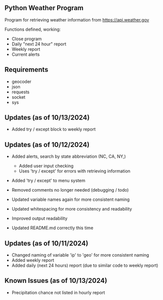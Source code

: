 ## Python Weather Program

Program for retrieving weather information from https://api.weather.gov

Functions defined, working:
- Close program
- Daily "next 24 hour" report
- Weekly report
- Current alerts


## Requirements
- geocoder
- json
- requests
- socket
- sys

## Updates (as of 10/13/2024)
- Added try / except block to weekly report

## Updates (as of 10/12/2024)
- Added alerts, search by state abbreviation (NC, CA, NY,)
    - Added user input checking
    - Uses 'try / except' for errors with retrieving information
- Added 'try / except' to menu system
- Removed comments no longer needed (debugging / todo)
- Updated variable names again for more consistent naming
- Updated whitespacing for more consistency and readability
- Improved output readability

- Updated README.md correctly this time

## Updates (as of 10/11/2024)
- Changed naming of variable 'ip' to 'geo' for more consistent naming
- Added weekly report
- Added daily (next 24 hours) report (due to similar code to weekly report)

## Known Issues (as of 10/13/2024)
- Precipitation chance not listed in hourly report